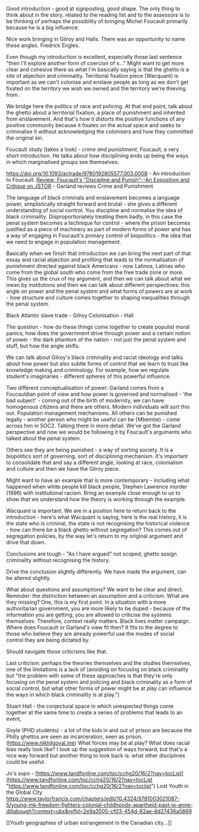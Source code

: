 Good introduction - good at signposting, good shape. The only thing to think about in the story, related to the reading list and to the assessors is to be thinking of perhaps the possibility of bringing Michel Foucault primarily because he is a big influence.

Nice work bringing in Gilroy and Halls. There was an opportunity to name these angles. Fredrick Engles.

Even though my introduction is excellent, especially those last sentence "then I'll explore another form of coercion of x..." Might want to get more clear and cohesive there as what I'm basically saying is that the ghetto is a site of abjection and criminality. Territorial fixation piece (Wacquant) is important as we can't colonise and enslave people as long as we don't get fixated on the territory we wish we owned and the territory we're thieving from.

We bridge here the politics of race and policing. At that end point, talk about the ghetto about a territorial fixation, a place of punishment and inherited from enslavement. And that's how it distorts the positive functions of any positive community because it fixates on the actual space and seeks to criminalise it without acknowledging the colonisers and how they committed the original sin.

Foucault study (takes a look) - *crime and punishment*, Foucault, a very short introduction. He talks about how disciplining ends up being the ways in which marginalised groups see themselves.

https://doi.org/10.1093/actrade/9780192805577.003.0008 - An introduction to Foucault.
[Review: Foucault's "Discipline and Punish"--An Exposition and Critique on JSTOR](https://www.jstor.org/stable/828299) - Garland reviews Crime and Punishment

The language of black criminals and enslavement becomes a language power, simplistically straight forward and brutal - she gives a different understanding of social control. You discipline and normalise the idea of black criminality. Disproportionately treating them badly, in this case the penal system becomes a technique for control - where the prison becomes justified as a piece of machinery as part of modern forms of power and has a way of engaging in Foucault's primary control of biopolitics - the idea that we need to engage in population management. 

Basically when we finish that introduction we can bring the next part of that essay and racial abjection and profiling that leads to the normalisation of punishment directed against black Americans - now Latinos, Latinas who come from the global south who come from the free trade zone or more. This gives us the crux of my argument, and then we can talk about what we mean by institutions and then we can talk about different perspectives: this angle on power and the penal system and what forms of powers are at work - how structure and culture comes together to shaping inequalities through the penal system.

Black Atlantic slave trade - Gilroy
Colonisation - Hall

The question - how do these things come together to create populist moral panics, how does the government drive through power and a certain notion of power - the dark phantom of the nation - not just the penal system and stuff, but how the angle shifts.

We can talk about Gilroy's black criminality and racist ideology and talks about how power but also subtle forms of control that we learn to trust like knowledge making and criminology. For example, how we regulate student's imaginaries - different spheres of this powerful influence.


Two different conceptualisation of power: Garland comes from a Foucauldian point of view and how power is governed and normalised - 'the bad subject' - coming out of the birth of modernity, we can have homogenous citizens and there are others. Modern individuals will sort this out. Population management mechanisms. All others can be punished legally - another person who might be useful can be {Mbembe) - come across him in SOC2. Talking there in more detail. We've got the Garland perspective and now we would be following it by Foucault's arguments who talked about the penal system.

Others see they are being punished - a way of sorting society. It is a biopolitics sort of governing, sort of disciplining mechanism. It's important to consolidate that and say a different angle, looking at race, colonialism and culture and then we have the Gilroy piece.

Might want to have an example that is more contemporary - including what happened when white people kill black people, Stephen Lawrence murder (1996) with institutional racism. Bring an example close enough to us to show that we understand how the theory is working through the example.

Wacquant is important. We are in a position here to return back to the introduction - here's what Wacquant is saying, here is the real history, it is the state who is criminal, the state is not recognising the historical violence - how can there be a black ghetto without segregation? This comes out of segregation policies, by the way let's return to my original argument and drive that down.

Conclusions are tough - "As I have argued" not scoped, ghetto assign criminality without recognising the history.

Drive the conclusion slightly differently. We have made the argument, can be altered slightly.

What about questions and assumptions? We want to be clear and direct. Reminder: the distinction between an assumption and a criticism. What are they missing? One, this is my first point. In a situation with a more authoritarian government, you are more likely to be duped - because of the information you are getting, you are allowed to criticise the systems themselves. Therefore, context really matters. Black lives matter campaign. Where does Foucault or Garland's view fit then? It fits to the degree to those who believe they are already powerful use the modes of social control they are being dictated by.

Should navigate those criticisms like that.

Last criticism: perhaps the theories themselves and the studies themselves, one of the limitations is a lack of (avoiding on focusing on black criminality but "the problem with some of these approaches is that they're only focusing on the penal system and policing and black criminality as a form of social control, but what other forms of power might be at play can influence the ways in which black criminality is at play.")

Stuart Hall - the conjectural space in which unexpected things come together at the same time to create a series of problems that leads to an event, 

Goyle (PHD students) - a lot of the kids in and out of prison are because the Philly ghettos are seen as incarceration, seen as prison. (https://www.nikhilgoyal.me) What forces may be at play? What does racial bias really look like? I took up the suggestion of ways forward, but that's a nice way forward but another thing to look back is: what other disciplines could be useful.


Jo's supo - [https://www.tandfonline.com/toc/cchg20/16/2?nav=tocList](https://www.tandfonline.com/toc/cchg20/16/2?nav=tocList "https://www.tandfonline.com/toc/cchg20/16/2?nav=toclist")
Lost Youth in the Global City
[ https://www.taylorfrancis.com/chapters/edit/10.4324/9781003021087-5/young-mk-freedom-fighters-colonial-childhoods-apartheid-past-jo-anne-dillabough?context=ubx&refId=2e9a3505-cf03-454d-82ae-8d27436a5869 ]( https://www.taylorfrancis.com/chapters/edit/10.4324/9781003021087-5/young-mk-freedom-fighters-colonial-childhoods-apartheid-past-jo-anne-dillabough?context=ubx&refId=2e9a3505-cf03-454d-82ae-8d27436a5869 " https://www.taylorfrancis.com/chapters/edit/10.4324/9781003021087-5/young-mk-freedom-fighters-colonial-childhoods-apartheid-past-jo-anne-dillabough?context=ubx&refid=2e9a3505-cf03-454d-82ae-8d27436a5869" )

[[Youth geographies of urban estrangement in the Canadian city...]]